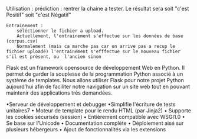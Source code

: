 Utilisation : 
	prédiction : 
		rentrer la chaine a tester. Le résultat sera soit "c'est Positif" soit "c'est Négatif"
		
	Entrainement : 
		séléctionner le fichier a upload. 
		Actuellement, l'entrainement s'effectue sur les données de base (corpus.csv)
		Normalement (mais ca marche pas car on arrive pas a recup le fichier uploadé) l'entrainement s'efffectue sur le nouveau fichier s'il est présent, ou  l'ancien sinon
		
Flask est un framework opensource de développement Web en Python. Il permet de garder la souplesse de la programmation Python associé à un système de templates. Nous allons utiliser Flask pour notre projet Python aujourd’hui afin de faciliter notre navigation sur un site web tout en pouvant maintenir des applications très demandées.


•Serveur de développement et debugger
•Simplifie l'écriture de tests unitaires7
•	Moteur de template pour le rendu HTML (par Jinja2)
•	Supporte les cookies sécurisés (session)
•	Entièrement compatible avec WSGI1.0
•	Se base sur l'Unicode
•	Documentation complète
•	Déploiement aisé sur plusieurs hébergeurs
•	Ajout de fonctionnalités via les extensions


   
